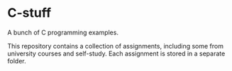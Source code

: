 # C-stuff
A bunch of C programming examples.

This repository contains a collection of assignments, including some from university courses and self-study. Each assignment is stored in a separate folder.
